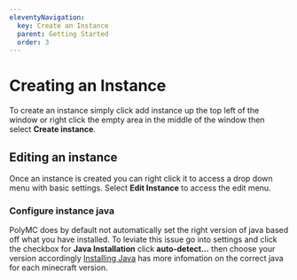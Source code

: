 ```yaml
---
eleventyNavigation:
  key: Create an Instance
  parent: Getting Started
  order: 3
---
```


# Creating an Instance
To create an instance simply click add instance up the top left of the window or right click the empty area in the middle of the window then select **Create instance**.

## Editing an instance
Once an instance is created you can right click it to access a drop down menu with basic settings. Select **Edit Instance** to access the edit menu.

### Configure instance java
PolyMC does by default not automatically set the right version of java based off what you have installed. To leviate this issue go into settings and click the checkbox for **Java Installation** click **auto-detect...** then choose your version accordingly [Installing Java](../installing-java) has more infomation on the correct java for each minecraft version.